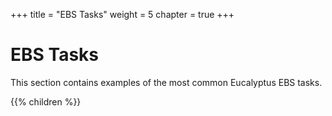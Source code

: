 +++
title = "EBS Tasks"
weight = 5
chapter = true
+++


# EBS Tasks
This section contains examples of the most common Eucalyptus EBS tasks. 



{{% children %}}
